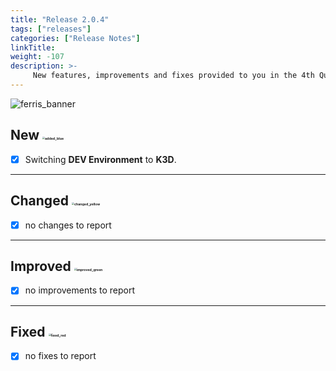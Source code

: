 ```yaml
---
title: "Release 2.0.4"
tags: ["releases"] 
categories: ["Release Notes"]
linkTitle:
weight: -107
description: >-
     New features, improvements and fixes provided to you in the 4th Quarter of the year 2022.
---
```


![ferris_banner](/images/ferris_banner.png)

## New <img src="/images/added_blue.png" alt="added_blue" style="zoom:25%;" />

- [x] Switching **DEV Environment**  to **K3D**.

---

## Changed <img src="/images/changed_yellow.png" alt="changed_yellow" style="zoom:25%;" /> 

- [x] no changes to report

---

## Improved <img src="/images/improved_green.png" alt="improved_green" style="zoom:25%;" />

- [x] no improvements to report


---

## Fixed <img src="/images/fixed_red.png" alt="fixed_red" style="zoom:25%;" />

- [x] no fixes to report
